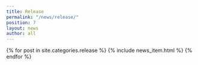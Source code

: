 ```yaml
---
title: Release
permalink: "/news/release/"
position: 7
layout: news
author: all
---
```


{% for post in site.categories.release %}
  {% include news_item.html %}
{% endfor %}
